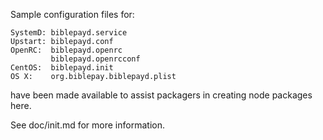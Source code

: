 Sample configuration files for:
```
SystemD: biblepayd.service
Upstart: biblepayd.conf
OpenRC:  biblepayd.openrc
         biblepayd.openrcconf
CentOS:  biblepayd.init
OS X:    org.biblepay.biblepayd.plist
```
have been made available to assist packagers in creating node packages here.

See doc/init.md for more information.
